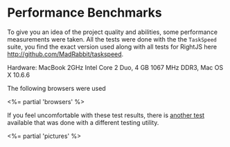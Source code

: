 # Performance Benchmarks

To give you an idea of the project quality and abilities, some
performance measurements were taken. All the tests were done with the
the `TaskSpeed` suite, you find the exact version used along with all
tests for RightJS here <http://github.com/MadRabbit/taskspeed>.

Hardware: MacBook 2GHz Intel Core 2 Duo, 4 GB 1067 MHz DDR3, Mac OS X 10.6.6


The following browsers were used

<%= partial 'browsers' %>

If you feel uncomfortable with these test results, there is
[another test](http://st-on-it.blogspot.com/2009/12/meet-shakker-mano-mano-javascript.html)
available that was done with a different testing utility.

<%= partial 'pictures' %>


